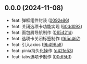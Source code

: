 ## 0.0.0 (2024-11-08)

* feat: 弹框组件封装 ([0092e86](https://github.com/dbz0423/project-web/commit/0092e86))
* feat: 关闭选项卡功能实现 ([60dd093](https://github.com/dbz0423/project-web/commit/60dd093))
* feat: 面包屑导航制作 ([065421d](https://github.com/dbz0423/project-web/commit/065421d))
* feat: 选项卡关闭标签制作 ([f65c467](https://github.com/dbz0423/project-web/commit/f65c467))
* feat: 引入axios ([9b496a8](https://github.com/dbz0423/project-web/commit/9b496a8))
* feat: pinia持久化操作 ([c42fe53](https://github.com/dbz0423/project-web/commit/c42fe53))
* feat: tabs选项卡制作 ([00df5b1](https://github.com/dbz0423/project-web/commit/00df5b1))



